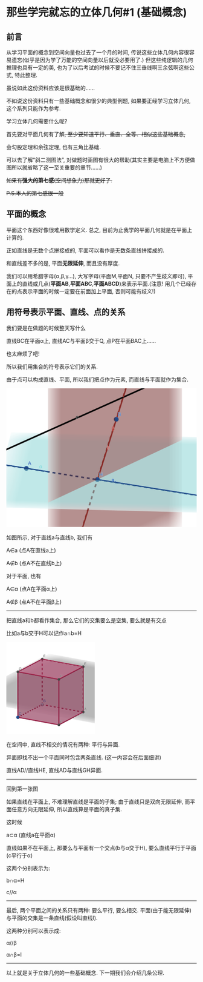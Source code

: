 # 那些学完就忘的立体几何#1 (基础概念)
<script 
  src="https://cdn.bootcss.com/mathjax/2.7.5/MathJax.js?config=TeX-MML-AM_CHTML"></script>
## 前言

从学习平面的概念到空间向量也过去了一个月的时间, 传说这些立体几何内容很容易遗忘(似乎是因为学了万能的空间向量以后就没必要用了.) 但这些纯逻辑的几何推理也具有一定的美, 也为了以后考试的时候不要记不住三垂线啊三余弦啊这些公式, 特此整理.

虽说如此这份资料应该是很基础的……

不如说这份资料只有一些基础概念和很少的典型例题, 如果要正经学习立体几何, 这个系列只能作为参考.

学习立体几何需要什么呢?

首先要对平面几何有了解~~, 至少要知道平行、垂直、全等、相似这些基础概念,~~

会勾股定理和余弦定理, 也有三角比基础.

可以去了解“斜二测图法”, 对做题时画图有很大的帮助(其实主要是电脑上不方便做图所以就省略了这一至关重要的章节……)

~~如果有**强大的第七感**(空间想象力)那就更好了.~~

~~P.S.本人的第七感很一般~~

## 平面的概念

平面这个东西好像很难用数学定义. 总之, 目前为止我学的平面几何就是在平面上计算的.

正如直线是无数个点拼接成的, 平面可以看作是无数条直线拼接成的. 

和直线差不多的是, 平面**无限延伸**, 而且没有厚度.

我们可以用希腊字母(α,β,γ...), 大写字母(平面M,平面N, 只要不产生歧义即可), 平面上的直线或几点(**平面AB**,**平面ABC**,**平面ABCD**)来表示平面.(注意! 用几个已经存在的点表示平面的时候一定要在前面加上平面, 否则可能有歧义!)

## 用符号表示平面、直线、点的关系

我们要是在做题的时候整天写什么

直线BC在平面α上, 直线AC与平面β交于Q, 点P在平面BAC上……

也太麻烦了吧!

所以我们用集合的符号表示它们的关系.

由于点可以构成直线、平面, 所以我们把点作为元素, 而直线与平面就作为集合.

<img src="../img/day47/Screen Shot 5781-01-09 at 19.56.31.png" alt="Screen Shot 5781-01-09 at 19.56.31" style="zoom:50%;" />

如图所示, 对于直线a与直线b, 我们有

A∈a (点A在直线a上)

A∉b (点A不在直线b上)

对于平面, 也有

A∈α (点A在平面α上)

A∉β (点A不在平面β上)

---

把直线a和b都看作集合, 那么它们的交集要么是空集, 要么就是有交点

比如a与b交于H可以记作a∩b=H

<img src="../img/day47/Screen Shot 5781-01-09 at 20.03.26.png" style="zoom:30%;" />

在空间中, 直线不相交的情况有两种: 平行与异面. 

异面即找不出一个平面同时包含两条直线. (这一内容会在后面细讲)

直线AD//直线HE, 直线AD与直线GH异面.

---

回到第一张图

如果直线在平面上, 不难理解直线是平面的子集; 由于直线只是双向无限延伸, 而平面任意方向无限延伸, 所以直线算是平面的真子集.

这时候

a⊂α (直线a在平面α)

直线如果不在平面上, 那要么与平面有一个交点(b与α交于H), 要么直线平行于平面(c平行于α)

这两个分别表示为:

b∩α=H

c//α

---

最后, 两个平面之间的关系只有两种: 要么平行, 要么相交. 平面(由于能无限延伸)与平面的交集是一条直线(假设叫直线l).

这两种分别可以表示成:

α//β

α∩β=l

---

以上就是关于立体几何的一些基础概念. 下一期我们会介绍几条公理.